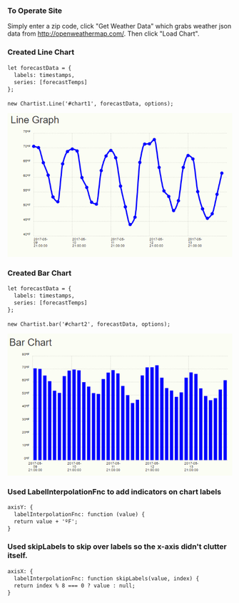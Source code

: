 ### To Operate Site
Simply enter a zip code, click "Get Weather Data" which grabs weather json data from http://openweathermap.com/. Then click "Load Chart".


### Created Line Chart
```
let forecastData = {
  labels: timestamps,
  series: [forecastTemps]
};

new Chartist.Line('#chart1', forecastData, options);

```
<img src="/examples/linechart.png">


### Created Bar Chart
```
let forecastData = {
  labels: timestamps,
  series: [forecastTemps]
};

new Chartist.bar('#chart2', forecastData, options);
```
<img src="/examples/barchart.png">


### Used LabelInterpolationFnc to add indicators on chart labels

```
axisY: {
  labelInterpolationFnc: function (value) {
  return value + 'ºF';
}
```
### Used skipLabels to skip over labels so the x-axis didn't clutter itself. 
```
axisX: {
  labelInterpolationFnc: function skipLabels(value, index) {
  return index % 8 === 0 ? value : null;
}
```
